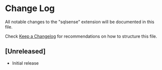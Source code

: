 # Change Log

All notable changes to the "sqlsense" extension will be documented in this file.

Check [Keep a Changelog](http://keepachangelog.com/) for recommendations on how to structure this file.

## [Unreleased]

- Initial release